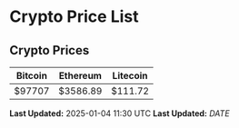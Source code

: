# Crypto Price List

## Crypto Prices
| Bitcoin | Ethereum | Litecoin |
| ------- | -------- | -------- |
| $97707 | $3586.89 | $111.72 |
**Last Updated:** 2025-01-04 11:30 UTC
**Last Updated:** $DATE$
